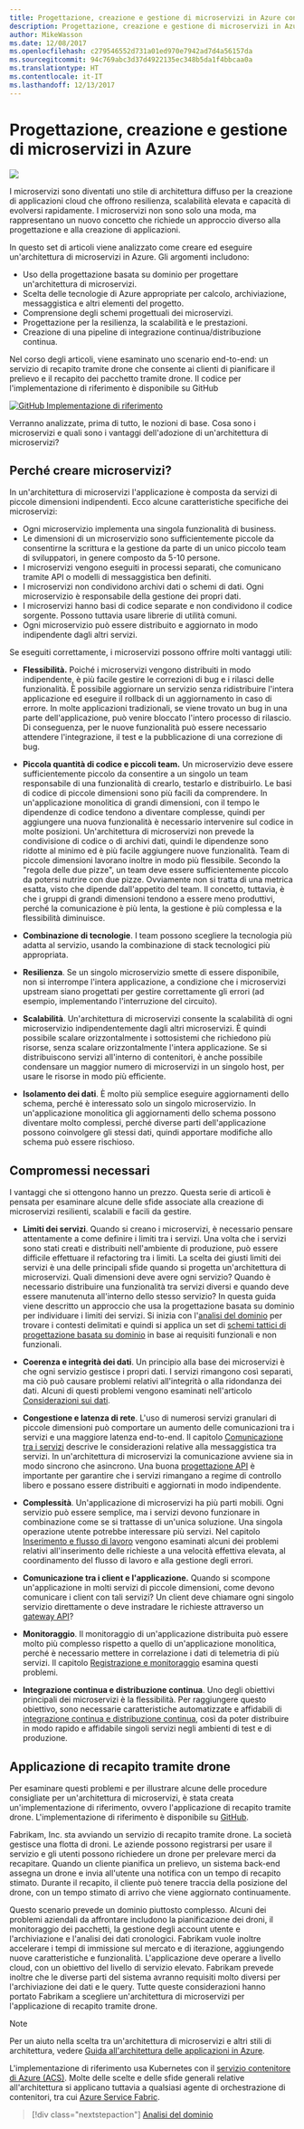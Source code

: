 ```yaml
---
title: Progettazione, creazione e gestione di microservizi in Azure con Kubernetes
description: Progettazione, creazione e gestione di microservizi in Azure
author: MikeWasson
ms.date: 12/08/2017
ms.openlocfilehash: c279546552d731a01ed970e7942ad7d4a56157da
ms.sourcegitcommit: 94c769abc3d37d4922135ec348b5da1f4bbcaa0a
ms.translationtype: HT
ms.contentlocale: it-IT
ms.lasthandoff: 12/13/2017
---
```

# <a name="designing-building-and-operating-microservices-on-azure"></a>Progettazione, creazione e gestione di microservizi in Azure

![](./images/drone.svg)

I microservizi sono diventati uno stile di architettura diffuso per la creazione di applicazioni cloud che offrono resilienza, scalabilità elevata e capacità di evolversi rapidamente. I microservizi non sono solo una moda, ma rappresentano un nuovo concetto che richiede un approccio diverso alla progettazione e alla creazione di applicazioni. 

In questo set di articoli viene analizzato come creare ed eseguire un'architettura di microservizi in Azure. Gli argomenti includono:

- Uso della progettazione basata su dominio per progettare un'architettura di microservizi. 
- Scelta delle tecnologie di Azure appropriate per calcolo, archiviazione, messaggistica e altri elementi del progetto.
- Comprensione degli schemi progettuali dei microservizi.
- Progettazione per la resilienza, la scalabilità e le prestazioni.
- Creazione di una pipeline di integrazione continua/distribuzione continua.


Nel corso degli articoli, viene esaminato uno scenario end-to-end: un servizio di recapito tramite drone che consente ai clienti di pianificare il prelievo e il recapito dei pacchetto tramite drone. Il codice per l'implementazione di riferimento è disponibile su GitHub

[![GitHub](../_images/github.png) Implementazione di riferimento][drone-ri]

Verranno analizzate, prima di tutto, le nozioni di base. Cosa sono i microservizi e quali sono i vantaggi dell'adozione di un'architettura di microservizi?

## <a name="why-build-microservices"></a>Perché creare microservizi?

In un'architettura di microservizi l'applicazione è composta da servizi di piccole dimensioni indipendenti. Ecco alcune caratteristiche specifiche dei microservizi:

- Ogni microservizio implementa una singola funzionalità di business.
- Le dimensioni di un microservizio sono sufficientemente piccole da consentirne la scrittura e la gestione da parte di un unico piccolo team di sviluppatori, in genere composto da 5-10 persone.
- I microservizi vengono eseguiti in processi separati, che comunicano tramite API o modelli di messaggistica ben definiti. 
- I microservizi non condividono archivi dati o schemi di dati. Ogni microservizio è responsabile della gestione dei propri dati. 
- I microservizi hanno basi di codice separate e non condividono il codice sorgente. Possono tuttavia usare librerie di utilità comuni.
- Ogni microservizio può essere distribuito e aggiornato in modo indipendente dagli altri servizi. 

Se eseguiti correttamente, i microservizi possono offrire molti vantaggi utili:

- **Flessibilità.** Poiché i microservizi vengono distribuiti in modo indipendente, è più facile gestire le correzioni di bug e i rilasci delle funzionalità. È possibile aggiornare un servizio senza ridistribuire l'intera applicazione ed eseguire il rollback di un aggiornamento in caso di errore. In molte applicazioni tradizionali, se viene trovato un bug in una parte dell'applicazione, può venire bloccato l'intero processo di rilascio. Di conseguenza, per le nuove funzionalità può essere necessario attendere l'integrazione, il test e la pubblicazione di una correzione di bug.  

- **Piccola quantità di codice e piccoli team.** Un microservizio deve essere sufficientemente piccolo da consentire a un singolo un team responsabile di una funzionalità di crearlo, testarlo e distribuirlo. Le basi di codice di piccole dimensioni sono più facili da comprendere. In un'applicazione monolitica di grandi dimensioni, con il tempo le dipendenze di codice tendono a diventare complesse, quindi per aggiungere una nuova funzionalità è necessario intervenire sul codice in molte posizioni. Un'architettura di microservizi non prevede la condivisione di codice o di archivi dati, quindi le dipendenze sono ridotte al minimo ed è più facile aggiungere nuove funzionalità. Team di piccole dimensioni lavorano inoltre in modo più flessibile. Secondo la "regola delle due pizze", un team deve essere sufficientemente piccolo da potersi nutrire con due pizze. Ovviamente non si tratta di una metrica esatta, visto che dipende dall'appetito del team. Il concetto, tuttavia, è che i gruppi di grandi dimensioni tendono a essere meno produttivi, perché la comunicazione è più lenta, la gestione è più complessa e la flessibilità diminuisce.  

- **Combinazione di tecnologie**. I team possono scegliere la tecnologia più adatta al servizio, usando la combinazione di stack tecnologici più appropriata. 

- **Resilienza**. Se un singolo microservizio smette di essere disponibile, non si interrompe l'intera applicazione, a condizione che i microservizi upstream siano progettati per gestire correttamente gli errori (ad esempio, implementando l'interruzione del circuito).

- **Scalabilità**. Un'architettura di microservizi consente la scalabilità di ogni microservizio indipendentemente dagli altri microservizi. È quindi possibile scalare orizzontalmente i sottosistemi che richiedono più risorse, senza scalare orizzontalmente l'intera applicazione. Se si distribuiscono servizi all'interno di contenitori, è anche possibile condensare un maggior numero di microservizi in un singolo host, per usare le risorse in modo più efficiente.

- **Isolamento dei dati**. È molto più semplice eseguire aggiornamenti dello schema, perché è interessato solo un singolo microservizio. In un'applicazione monolitica gli aggiornamenti dello schema possono diventare molto complessi, perché diverse parti dell'applicazione possono coinvolgere gli stessi dati, quindi apportare modifiche allo schema può essere rischioso.
 
## <a name="no-free-lunch"></a>Compromessi necessari

I vantaggi che si ottengono hanno un prezzo. Questa serie di articoli è pensata per esaminare alcune delle sfide associate alla creazione di microservizi resilienti, scalabili e facili da gestire.

- **Limiti dei servizi**. Quando si creano i microservizi, è necessario pensare attentamente a come definire i limiti tra i servizi. Una volta che i servizi sono stati creati e distribuiti nell'ambiente di produzione, può essere difficile effettuare il refactoring tra i limiti. La scelta dei giusti limiti dei servizi è una delle principali sfide quando si progetta un'architettura di microservizi. Quali dimensioni deve avere ogni servizio? Quando è necessario distribuire una funzionalità tra servizi diversi e quando deve essere manutenuta all'interno dello stesso servizio? In questa guida viene descritto un approccio che usa la progettazione basata su dominio per individuare i limiti dei servizi. Si inizia con l'[analisi del dominio](./domain-analysis.md) per trovare i contesti delimitati e quindi si applica un set di [schemi tattici di progettazione basata su dominio](./microservice-boundaries.md) in base ai requisiti funzionali e non funzionali. 

- **Coerenza e integrità dei dati**. Un principio alla base dei microservizi è che ogni servizio gestisce i propri dati. I servizi rimangono così separati, ma ciò può causare problemi relativi all'integrità o alla ridondanza dei dati. Alcuni di questi problemi vengono esaminati nell'articolo [Considerazioni sui dati](./data-considerations.md).

- **Congestione e latenza di rete**. L'uso di numerosi servizi granulari di piccole dimensioni può comportare un aumento delle comunicazioni tra i servizi e una maggiore latenza end-to-end. Il capitolo [Comunicazione tra i servizi](./interservice-communication.md) descrive le considerazioni relative alla messaggistica tra servizi. In un'architettura di microservizi la comunicazione avviene sia in modo sincrono che asincrono. Una buona [progettazione API](./api-design.md) è importante per garantire che i servizi rimangano a regime di controllo libero e possano essere distribuiti e aggiornati in modo indipendente.
 
- **Complessità**. Un'applicazione di microservizi ha più parti mobili. Ogni servizio può essere semplice, ma i servizi devono funzionare in combinazione come se si trattasse di un'unica soluzione. Una singola operazione utente potrebbe interessare più servizi. Nel capitolo [Inserimento e flusso di lavoro](./ingestion-workflow.md) vengono esaminati alcuni dei problemi relativi all'inserimento delle richieste a una velocità effettiva elevata, al coordinamento del flusso di lavoro e alla gestione degli errori. 

- **Comunicazione tra i client e l'applicazione.**  Quando si scompone un'applicazione in molti servizi di piccole dimensioni, come devono comunicare i client con tali servizi? Un client deve chiamare ogni singolo servizio direttamente o deve instradare le richieste attraverso un [gateway API](./gateway.md)?

- **Monitoraggio**. Il monitoraggio di un'applicazione distribuita può essere molto più complesso rispetto a quello di un'applicazione monolitica, perché è necessario mettere in correlazione i dati di telemetria di più servizi. Il capitolo [Registrazione e monitoraggio](./logging-monitoring.md) esamina questi problemi.

- **Integrazione continua e distribuzione continua**. Uno degli obiettivi principali dei microservizi è la flessibilità. Per raggiungere questo obiettivo, sono necessarie caratteristiche automatizzate e affidabili di [integrazione continua e distribuzione continua](./ci-cd.md), così da poter distribuire in modo rapido e affidabile singoli servizi negli ambienti di test e di produzione.

## <a name="the-drone-delivery-application"></a>Applicazione di recapito tramite drone

Per esaminare questi problemi e per illustrare alcune delle procedure consigliate per un'architettura di microservizi, è stata creata un'implementazione di riferimento, ovvero l'applicazione di recapito tramite drone. L'implementazione di riferimento è disponibile su [GitHub][drone-ri].

Fabrikam, Inc. sta avviando un servizio di recapito tramite drone. La società gestisce una flotta di droni. Le aziende possono registrarsi per usare il servizio e gli utenti possono richiedere un drone per prelevare merci da recapitare. Quando un cliente pianifica un prelievo, un sistema back-end assegna un drone e invia all'utente una notifica con un tempo di recapito stimato. Durante il recapito, il cliente può tenere traccia della posizione del drone, con un tempo stimato di arrivo che viene aggiornato continuamente.

Questo scenario prevede un dominio piuttosto complesso. Alcuni dei problemi aziendali da affrontare includono la pianificazione dei droni, il monitoraggio dei pacchetti, la gestione degli account utente e l'archiviazione e l'analisi dei dati cronologici. Fabrikam vuole inoltre accelerare i tempi di immissione sul mercato e di iterazione, aggiungendo nuove caratteristiche e funzionalità. L'applicazione deve operare a livello cloud, con un obiettivo del livello di servizio elevato. Fabrikam prevede inoltre che le diverse parti del sistema avranno requisiti molto diversi per l'archiviazione dei dati e le query. Tutte queste considerazioni hanno portato Fabrikam a scegliere un'architettura di microservizi per l'applicazione di recapito tramite drone.

> [!NOTE]
> Per un aiuto nella scelta tra un'architettura di microservizi e altri stili di architettura, vedere [Guida all'architettura delle applicazioni in Azure](../guide/index.md).

L'implementazione di riferimento usa Kubernetes con il [servizio contenitore di Azure (ACS)](/azure/container-service/kubernetes/). Molte delle scelte e delle sfide generali relative all'architettura si applicano tuttavia a qualsiasi agente di orchestrazione di contenitori, tra cui [Azure Service Fabric](/azure/service-fabric/). 

> [!div class="nextstepaction"]
> [Analisi del dominio](./domain-analysis.md)


<!-- links -->

[drone-ri]: https://github.com/mspnp/microservices-reference-implementation
